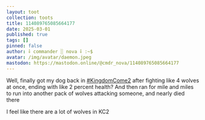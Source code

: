 ```yaml
---
layout: toot
collection: toots
title: 114089765085664177
date: 2025-03-01
published: true
tags: []
pinned: false
author: ⸸ commander ░ nova ⸸ :~$
avatar: /img/avatar/daemon.jpeg
mastodon: https://mastodon.online/@cmdr_nova/114089765085664177
---
```


Well, finally got my dog back in [#KingdomCome2](https://mastodon.online/tags/KingdomCome2) after fighting like 4 wolves at once, ending with like 2 percent health? And then ran for mile and miles to run into another pack of wolves attacking someone, and nearly died there

I feel like there are a lot of wolves in KC2
